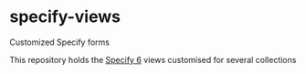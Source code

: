 # specify-views
Customized Specify forms

This repository holds the [Specify 6](https://github.com/specify/specify6) views customised for several collections
